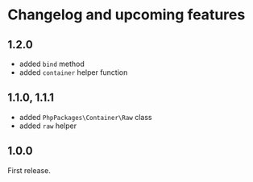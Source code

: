 # Changelog and upcoming features

## 1.2.0

- added `bind` method
- added `container` helper function

## 1.1.0, 1.1.1

- added `PhpPackages\Container\Raw` class
- added `raw` helper

## 1.0.0

First release.
